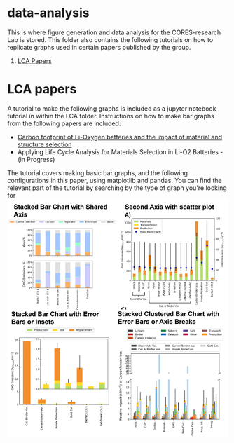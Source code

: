 # data-analysis
This is where figure generation and data analysis for the CORES-research Lab is stored. This folder also contains the following tutorials on how to replicate graphs used in certain papers published by the group.

1. [LCA Papers](#LCA-papers)

# LCA papers
A tutorial to make the following graphs is included as a jupyter notebook tutorial in within the LCA folder. Instructions on how to make bar graphs from the following papers are included:
- [Carbon footprint of Li-Oxygen batteries and the impact of material and structure selection](https://doi.org/10.1016/j.est.2023.106684)
- Applying Life Cycle Analysis for Materials Selection in Li-O2 Batteries - (in Progress)

The tutorial covers making basic bar graphs, and the following configurations in this paper, using matplotlib and pandas. You can find the relevant part of the tutorial by searching by the type of graph you're looking for
![Sample output image](example_graph.png)
